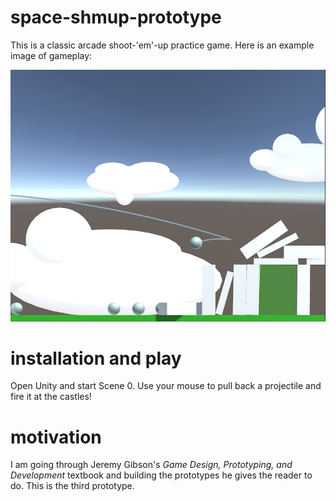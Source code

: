 # space-shmup-prototype

This is a classic arcade shoot-'em'-up practice game. Here is an example image of gameplay:

![alt tag](https://github.com/mplawley/slingshot-demolition-game/blob/master/MissionDemolitionExample.jpg)


# installation and play

Open Unity and start Scene 0. Use your mouse to pull back a projectile and fire it at the castles!

# motivation

I am going through Jeremy Gibson's <i>Game Design, Prototyping, and Development</i> textbook and building the prototypes he gives the reader to do. This is the third prototype.

